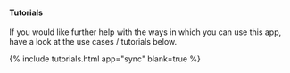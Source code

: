 #### Tutorials

If you would like further help with the ways in which you can use this app, have a look at the use cases / tutorials below.

{% include tutorials.html app="sync" blank=true %}
